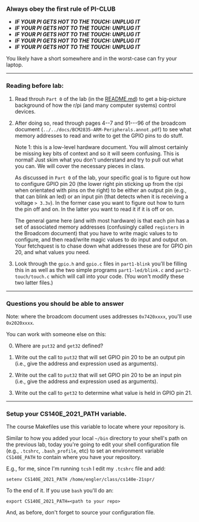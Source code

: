 ### Always obey the first rule of PI-CLUB

  - ***IF YOUR PI GETS HOT TO THE TOUCH: UNPLUG IT***  
  - ***IF YOUR PI GETS HOT TO THE TOUCH: UNPLUG IT***  
  - ***IF YOUR PI GETS HOT TO THE TOUCH: UNPLUG IT***  
  - ***IF YOUR PI GETS HOT TO THE TOUCH: UNPLUG IT***  
  - ***IF YOUR PI GETS HOT TO THE TOUCH: UNPLUG IT***  

You likely have a short somewhere and in the worst-case can fry your laptop.

---------------------------------------------------------------------
### Reading before lab:

  1. Read throuh `Part 0` of the lab (in the [README.md](README.md))
     to get a big-picture background of how the r/pi (and many computer
     systems) control devices.

  2. After doing so, read through pages 4--7 and 91---96 of the broadcom
     document (`../../docs/BCM2835-ARM-Peripherals.annot.pdf`) to see what
     memory addresses to read and write to get the GPIO pins to do stuff.

     Note 1: this is a low-level hardware document.  You will almost
     certainly be missing key bits of context and so it will seem
     confusing.  This is normal!  Just skim what you don't understand
     and try to pull out what you can.  We will cover the necessary
     pieces in class.

     As discussed in `Part 0` of the lab, your specific goal is to figure
     out how to configure GPIO pin 20 (the lower right pin sticking
     up from the r/pi when orientated with pins on the right) to be
     either an output pin (e.g., that can blink an led) or an input pin
     (that detects when it is receiving a voltage `> 3.3v`).  In the
     former case you want to figure out how to turn the pin off and on.
     In the latter you want to read it if it is off or on.

     The general game here (and with most hardware) is that each pin has
     a set of associated memory addresses (confusingly called `registers`
     in the Broadcom document) that you have to write magic values to
     to configure, and then read/write magic values to do input and
     output on.  Your fetchquest is to chase down what addresses these
     are for GPIO pin 20, and what values you need.

  3. Look through the `gpio.h` and `gpio.c` files in `part1-blink`
     you'll be filling this in as well as the two simple programs
    `part1-led/blink.c` and `part2-touch/touch.c`
     which will call into your code.  (You won't modify these two
     latter files.)

----------------------------------------------------------------------
### Questions you should be able to answer

Note: where the broadcom document uses addresses `0x7420xxxx`, you'll use
`0x2020xxxx`.  

You can work with someone else on this:

  0. Where are `put32` and `get32` defined?

  1. Write out the call to `put32` that will set GPIO pin 20 to be an
     output pin (i.e., give the address and expression used as arguments).

  2. Write out the call to `put32` that will set GPIO pin 20 to be an
     input pin (i.e., give the address and expression used as arguments).

  3. Write out the call to `get32` to determine what value is held in
     GPIO pin 21.

---------------------------------------------------------------------
### Setup your  CS140E_2021_PATH variable.

The course Makefiles use this variable to locate where your repository is.

Similar to how you added your local `~/bin` directory to your
shell's path on the previous lab, today you're going to edit your shell
configuration file (e.g., `.tcshrc`, `.bash_profile`, etc) to set
an environment variable `CS140E_PATH` to contain where you have your
repository.

E.g., for me, since I'm running `tcsh` I edit my `.tcshrc` file and
add:

    setenv CS140E_2021_PATH /home/engler/class/cs140e-21spr/

To the end of it.  If you use `bash` you'll do an:

    export CS140E_2021_PATH=<path to your repo>

And, as before, don't forget to source your configuration file.
